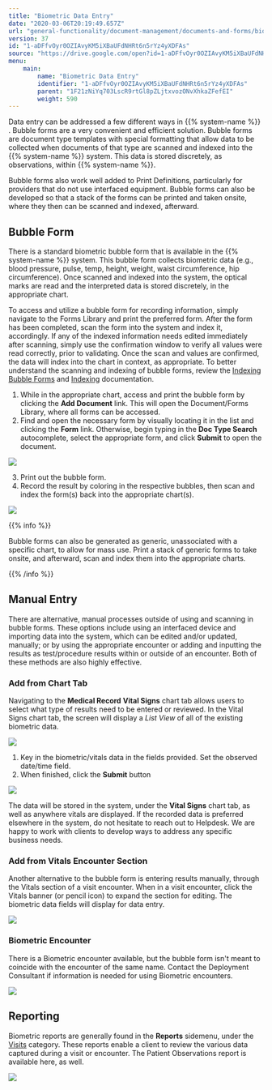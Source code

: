```yaml
---
title: "Biometric Data Entry"
date: "2020-03-06T20:19:49.657Z"
url: "general-functionality/document-management/documents-and-forms/biometric-data-entry.html"
version: 37
id: "1-aDFfvOyr0OZIAvyKM5iXBaUFdNHRt6n5rYz4yXDFAs"
source: "https://drive.google.com/open?id=1-aDFfvOyr0OZIAvyKM5iXBaUFdNHRt6n5rYz4yXDFAs"
menu:
    main:
        name: "Biometric Data Entry"
        identifier: "1-aDFfvOyr0OZIAvyKM5iXBaUFdNHRt6n5rYz4yXDFAs"
        parent: "1F21zNiYq703LscR9rtGl8pZLjtxvozONvXhkaZFefEI"
        weight: 590
---
```

Data entry can be addressed a few different ways in {{% system-name %}} . Bubble forms are a very convenient and efficient solution. Bubble forms are document type templates with special formatting that allow data to be collected when documents of that type are scanned and indexed into the {{% system-name %}} system. This data is stored discretely, as observations, within {{% system-name %}}.



Bubble forms also work well added to Print Definitions, particularly for providers that do not use interfaced equipment. Bubble forms can also be developed so that a stack of the forms can be printed and taken onsite, where they then can be scanned and indexed, afterward.

## Bubble Form

There is a standard biometric bubble form that is available in the {{% system-name %}} system. This bubble form collects biometric data (e.g., blood pressure, pulse, temp, height, weight, waist circumference, hip circumference). Once scanned and indexed into the system, the optical marks are read and the interpreted data is stored discretely, in the appropriate chart.



To access and utilize a bubble form for recording information, simply navigate to the Forms Library and print the preferred form. After the form has been completed, scan the form into the system and index it, accordingly. If any of the indexed information needs edited immediately after scanning, simply use the confirmation window to verify all values were read correctly, prior to validating. Once the scan and values are confirmed, the data will index into the chart in context, as appropriate. To better understand the scanning and indexing of bubble forms, review the [Indexing Bubble Forms](../scanning-and-indexing/indexing-bubble-forms.html) and [Indexing](../scanning-and-indexing/indexing.html) documentation.

1. While in the appropriate chart, access and print the bubble form by clicking the <strong>Add Document</strong> link. This will open the Document/Forms Library, where all forms can be accessed.
2. Find and open the necessary form by visually locating it in the list and clicking the <strong>Form</strong> link. Otherwise, begin typing in the <strong>Doc Type Search</strong> autocomplete, select the appropriate form, and click <strong>Submit</strong> to open the document.

![](biometric-data-entry.images/image1.png)

3. Print out the bubble form.
4. Record the result by coloring in the respective bubbles, then scan and index the form(s) back into the appropriate chart(s).

![](biometric-data-entry.images/image2.png)

{{% info %}}

Bubble forms can also be generated as generic, unassociated with a specific chart, to allow for mass use. Print a stack of generic forms to take onsite, and afterward, scan and index them into the appropriate charts.



{{% /info %}}


## Manual Entry

There are alternative, manual processes outside of using and scanning in bubble forms. These options include using an interfaced device and importing data into the system, which can be edited and/or updated, manually; or by using the appropriate encounter or adding and inputting the results as test/procedure results within or outside of an encounter. Both of these methods are also highly effective.

### Add from Chart Tab

Navigating to the **Medical Record** **Vital Signs** chart tab allows users to select what type of results need to be entered or reviewed. In the Vital Signs chart tab, the screen will display a *List View* of all of the existing biometric data.

![](biometric-data-entry.images/image3.png)

1. Key in the biometric/vitals data in the fields provided. Set the observed date/time field.
2. When finished, click the <strong>Submit</strong> button

![](biometric-data-entry.images/image4.png)

The data will be stored in the system, under the **Vital Signs** chart tab, as well as anywhere vitals are displayed. If the recorded data is preferred elsewhere in the system, do not hesitate to reach out to Helpdesk. We are happy to work with clients to develop ways to address any specific business needs.

### Add from Vitals Encounter Section

Another alternative to the bubble form is entering results manually, through the Vitals section of a visit encounter. When in a visit encounter, click the Vitals banner (or pencil icon) to expand the section for editing. The biometric data fields will display for data entry.

![](biometric-data-entry.images/image5.png)

### Biometric Encounter

There is a Biometric encounter available, but the bubble form isn't meant to coincide with the encounter of the same name. Contact the Deployment Consultant if information is needed for using Biometric encounters.

![](biometric-data-entry.images/image6.png)

## Reporting

Biometric reports are generally found in the **Reports** sidemenu, under the [Visits](https://system/?f=layout&module=reports&name=Visits&tabmodule=reports&t=Visits&tabmodule=reports&tabselect=Visits) category. These reports enable a client to review the various data captured during a visit or encounter. The Patient Observations report is available here, as well.

![](biometric-data-entry.images/image7.png)


